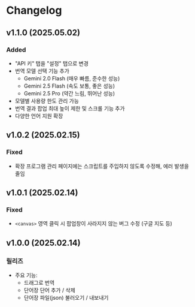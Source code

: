 # Changelog


## v1.1.0 (2025.05.02)

### Added
* "API 키" 탭을 "설정" 탭으로 변경
* 번역 모델 선택 기능 추가
  - Gemini 2.0 Flash (매우 빠름, 준수한 성능)
  - Gemini 2.5 Flash (속도 보통, 좋은 성능)
  - Gemini 2.5 Pro (약간 느림, 뛰어난 성능)
* 모델별 사용량 한도 관리 가능
* 번역 결과 팝업 최대 높이 제한 및 스크롤 기능 추가
* 다양한 언어 지원 확장


## v1.0.2 (2025.02.15)

### Fixed
* 확장 프로그램 관리 페이지에는 스크립트를 주입하지 않도록 수정해, 에러 발생을 줄임


## v1.0.1 (2025.02.14)

### Fixed
* `<canvas>` 영역 클릭 시 팝업창이 사라지지 않는 버그 수정 (구글 지도 등)


## v1.0.0 (2025.02.14)

### 릴리즈

* 주요 기능:
	- 드래그로 번역
	- 단어장 단어 추가 / 삭제
	- 단어장 파일(json) 불러오기 / 내보내기
